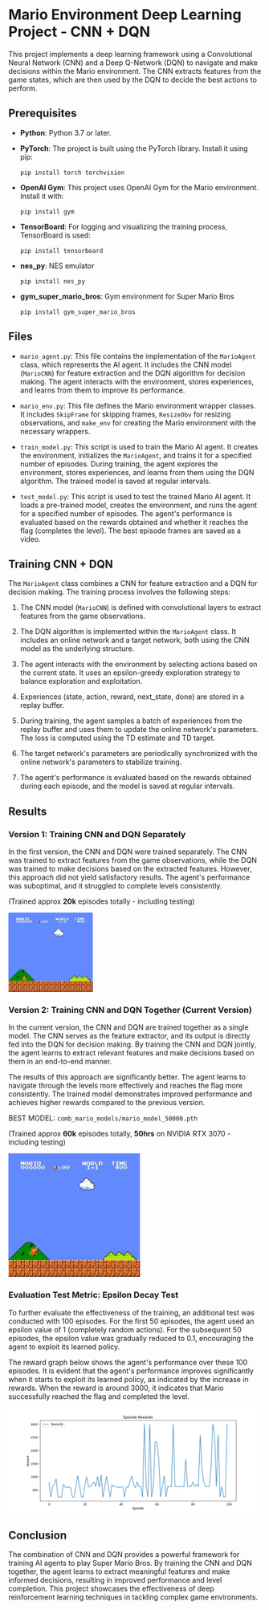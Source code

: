 # Mario Environment Deep Learning Project - CNN + DQN

This project implements a deep learning framework using a Convolutional Neural Network (CNN) and a Deep Q-Network (DQN) to navigate and make decisions within the Mario environment. The CNN extracts features from the game states, which are then used by the DQN to decide the best actions to perform.

## Prerequisites

- **Python**: Python 3.7 or later.
- **PyTorch**: The project is built using the PyTorch library. Install it using pip:

  ```
  pip install torch torchvision
  ```

- **OpenAI Gym**: This project uses OpenAI Gym for the Mario environment. Install it with:

  ```
  pip install gym
  ```

- **TensorBoard**: For logging and visualizing the training process, TensorBoard is used:

  ```
  pip install tensorboard
  ```
  
- **nes_py**: NES emulator

  ```
  pip install nes_py
  ```

- **gym_super_mario_bros**: Gym environment for Super Mario Bros

  ```
  pip install gym_super_mario_bros
  ```
  
## Files

- `mario_agent.py`: This file contains the implementation of the `MarioAgent` class, which represents the AI agent. It includes the CNN model (`MarioCNN`) for feature extraction and the DQN algorithm for decision making. The agent interacts with the environment, stores experiences, and learns from them to improve its performance.

- `mario_env.py`: This file defines the Mario environment wrapper classes. It includes `SkipFrame` for skipping frames, `ResizeObv` for resizing observations, and `make_env` for creating the Mario environment with the necessary wrappers.

- `train_model.py`: This script is used to train the Mario AI agent. It creates the environment, initializes the `MarioAgent`, and trains it for a specified number of episodes. During training, the agent explores the environment, stores experiences, and learns from them using the DQN algorithm. The trained model is saved at regular intervals.

- `test_model.py`: This script is used to test the trained Mario AI agent. It loads a pre-trained model, creates the environment, and runs the agent for a specified number of episodes. The agent's performance is evaluated based on the rewards obtained and whether it reaches the flag (completes the level). The best episode frames are saved as a video.

## Training CNN + DQN

The `MarioAgent` class combines a CNN for feature extraction and a DQN for decision making. The training process involves the following steps:

1. The CNN model (`MarioCNN`) is defined with convolutional layers to extract features from the game observations.

2. The DQN algorithm is implemented within the `MarioAgent` class. It includes an online network and a target network, both using the CNN model as the underlying structure.

3. The agent interacts with the environment by selecting actions based on the current state. It uses an epsilon-greedy exploration strategy to balance exploration and exploitation.

4. Experiences (state, action, reward, next_state, done) are stored in a replay buffer.

5. During training, the agent samples a batch of experiences from the replay buffer and uses them to update the online network's parameters. The loss is computed using the TD estimate and TD target.

6. The target network's parameters are periodically synchronized with the online network's parameters to stabilize training.

7. The agent's performance is evaluated based on the rewards obtained during each episode, and the model is saved at regular intervals.

## Results

### Version 1: Training CNN and DQN Separately 

In the first version, the CNN and DQN were trained separately. The CNN was trained to extract features from the game observations, while the DQN was trained to make decisions based on the extracted features. However, this approach did not yield satisfactory results. The agent's performance was suboptimal, and it struggled to complete levels consistently.

(Trained approx **20k** episodes totally - including testing)

![Version 1 GIF](videos/gif_s/best_mario_run_distance_eps_2k_ver11.gif)

### Version 2: Training CNN and DQN Together (Current Version)

In the current version, the CNN and DQN are trained together as a single model. The CNN serves as the feature extractor, and its output is directly fed into the DQN for decision making. By training the CNN and DQN jointly, the agent learns to extract relevant features and make decisions based on them in an end-to-end manner.

The results of this approach are significantly better. The agent learns to navigate through the levels more effectively and reaches the flag more consistently. The trained model demonstrates improved performance and achieves higher rewards compared to the previous version.

BEST MODEL: `comb_mario_models/mario_model_50000.pth`

(Trained approx **60k** episodes totally, **50hrs** on NVIDIA RTX 3070 - including testing)

![Version 2 GIF](videos/gif_s/best_mario_run_flag_get.gif)

### Evaluation Test Metric: Epsilon Decay Test

To further evaluate the effectiveness of the training, an additional test was conducted with 100 episodes. For the first 50 episodes, the agent used an epsilon value of 1 (completely random actions). For the subsequent 50 episodes, the epsilon value was gradually reduced to 0.1, encouraging the agent to exploit its learned policy.

The reward graph below shows the agent's performance over these 100 episodes. It is evident that the agent's performance improves significantly when it starts to exploit its learned policy, as indicated by the increase in rewards. When the reward is around 3000, it indicates that Mario successfully reached the flag and completed the level.

![Reward vs Episode](Reward_vs_Episode.png)

## Conclusion

The combination of CNN and DQN provides a powerful framework for training AI agents to play Super Mario Bros. By training the CNN and DQN together, the agent learns to extract meaningful features and make informed decisions, resulting in improved performance and level completion. This project showcases the effectiveness of deep reinforcement learning techniques in tackling complex game environments.
